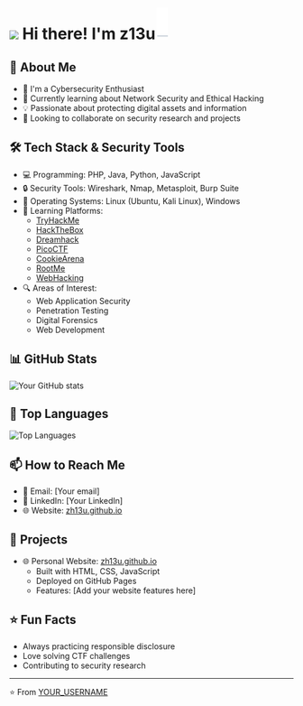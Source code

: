 # <img src="https://raw.githubusercontent.com/MartinHeinz/MartinHeinz/master/wave.gif" width="30px"> Hi there! I'm z13u<img src="./svg/blink-cursor.svg" alt="cursor" style="display: inline; vertical-align: baseline; margin-left: 2px;">
## 🚀 About Me
- 🔭 I'm a Cybersecurity Enthusiast
- 🌱 Currently learning about Network Security and Ethical Hacking
- 💡 Passionate about protecting digital assets and information
- 🤝 Looking to collaborate on security research and projects

## 🛠️ Tech Stack & Security Tools
- 💻 Programming: PHP, Java, Python, JavaScript
- 🔒 Security Tools: Wireshark, Nmap, Metasploit, Burp Suite
- 💾 Operating Systems: Linux (Ubuntu, Kali Linux), Windows
- 🎯 Learning Platforms:
  - [TryHackMe](https://tryhackme.com)
  - [HackTheBox](https://www.hackthebox.com)
  - [Dreamhack](https://dreamhack.io)
  - [PicoCTF](https://picoctf.org)
  - [CookieArena](https://cookiearena.org)
  - [RootMe](https://www.root-me.org)
  - [WebHacking](https://webhacking.kr)
- 🔍 Areas of Interest:
  - Web Application Security
  - Penetration Testing
  - Digital Forensics
  - Web Development

## 📊 GitHub Stats
![Your GitHub stats](https://github-readme-stats.vercel.app/api?username=YOUR_USERNAME&show_icons=true&theme=radical)

## 🌟 Top Languages
![Top Languages](https://github-readme-stats.vercel.app/api/top-langs/?username=YOUR_USERNAME&layout=compact&theme=radical)

## 📫 How to Reach Me
- 📧 Email: [Your email]
- 💼 LinkedIn: [Your LinkedIn]
- 🌐 Website: [zh13u.github.io](https://zh13u.github.io)

## 🚀 Projects
- 🌐 Personal Website: [zh13u.github.io](https://zh13u.github.io)
  - Built with HTML, CSS, JavaScript
  - Deployed on GitHub Pages
  - Features: [Add your website features here]

## ⭐ Fun Facts
- Always practicing responsible disclosure
- Love solving CTF challenges
- Contributing to security research

---
⭐️ From [YOUR_USERNAME](https://github.com/YOUR_USERNAME)
